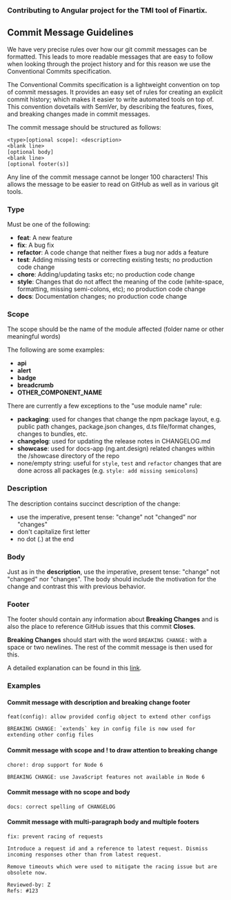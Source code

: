 ### Contributing to Angular project for the TMI tool of Finartix.

## Commit Message Guidelines

We have very precise rules over how our git commit messages can be formatted. This leads to more readable messages that are easy to follow when looking through the project history and for this reason we use the Conventional Commits specification.

The Conventional Commits specification is a lightweight convention on top of commit messages. It provides an easy set of rules for creating an explicit commit history; which makes it easier to write automated tools on top of. This convention dovetails with SemVer, by describing the features, fixes, and breaking changes made in commit messages.

The commit message should be structured as follows:

```
<type>[optional scope]: <description>
<blank line>
[optional body]
<blank line>
[optional footer(s)]
```

Any line of the commit message cannot be longer 100 characters! This allows the message to be easier
to read on GitHub as well as in various git tools.

### Type

Must be one of the following:

- **feat**: A new feature
- **fix**: A bug fix
- **refactor**: A code change that neither fixes a bug nor adds a feature
- **test**: Adding missing tests or correcting existing tests; no production code change
- **chore**: Adding/updating tasks etc; no production code change
- **style**: Changes that do not affect the meaning of the code (white-space, formatting, missing semi-colons, etc); no production code change
- **docs**: Documentation changes; no production code change

### Scope

The scope should be the name of the module affected (folder name or other meaningful words)

The following are some examples:

- **api**
- **alert**
- **badge**
- **breadcrumb**
- **OTHER_COMPONENT_NAME**

There are currently a few exceptions to the "use module name" rule:

- **packaging**: used for changes that change the npm package layout, e.g. public path changes, package.json changes, d.ts file/format changes, changes to bundles, etc.
- **changelog**: used for updating the release notes in CHANGELOG.md
- **showcase**: used for docs-app (ng.ant.design) related changes within the /showcase directory of the repo
- none/empty string: useful for `style`, `test` and `refactor` changes that are done across all packages (e.g. `style: add missing semicolons`)

### Description

The description contains succinct description of the change:

- use the imperative, present tense: "change" not "changed" nor "changes"
- don't capitalize first letter
- no dot (.) at the end

### Body

Just as in the **description**, use the imperative, present tense: "change" not "changed" nor "changes".
The body should include the motivation for the change and contrast this with previous behavior.

### Footer

The footer should contain any information about **Breaking Changes** and is also the place to
reference GitHub issues that this commit **Closes**.

**Breaking Changes** should start with the word `BREAKING CHANGE:` with a space or two newlines. The rest of the commit message is then used for this.

A detailed explanation can be found in this [link](https://www.conventionalcommits.org/).

### Examples

#### Commit message with description and breaking change footer

```
feat(config): allow provided config object to extend other configs

BREAKING CHANGE: `extends` key in config file is now used for extending other config files
```

#### Commit message with scope and ! to draw attention to breaking change

```
chore!: drop support for Node 6

BREAKING CHANGE: use JavaScript features not available in Node 6
```

#### Commit message with no scope and body

```
docs: correct spelling of CHANGELOG
```

#### Commit message with multi-paragraph body and multiple footers

```
fix: prevent racing of requests

Introduce a request id and a reference to latest request. Dismiss
incoming responses other than from latest request.

Remove timeouts which were used to mitigate the racing issue but are
obsolete now.

Reviewed-by: Z
Refs: #123
```
